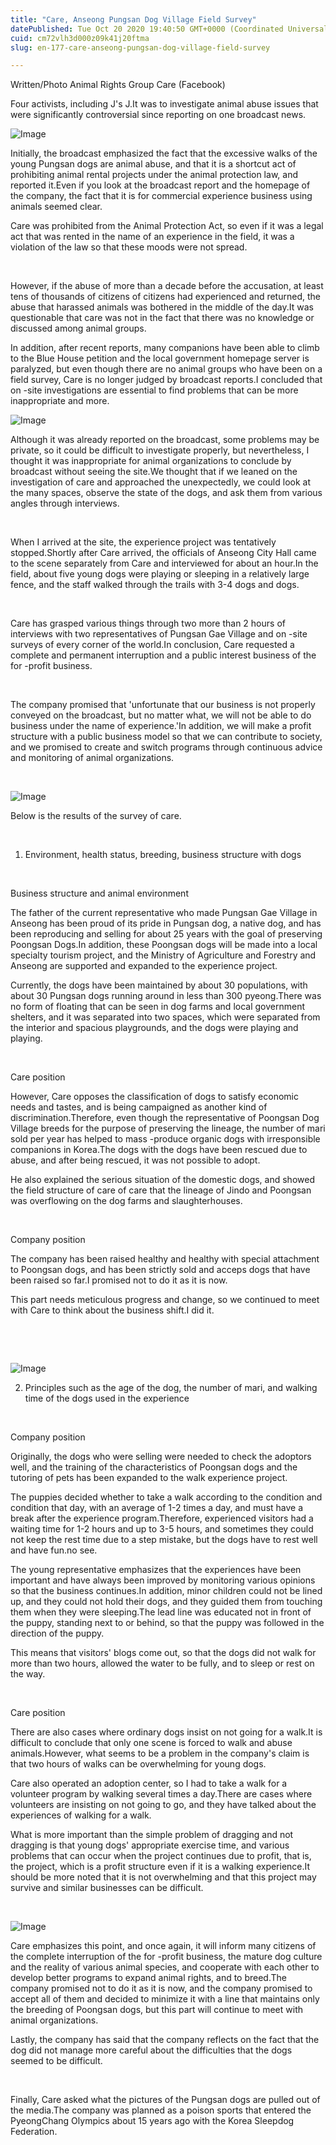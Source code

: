 ```yaml
---
title: "Care, Anseong Pungsan Dog Village Field Survey"
datePublished: Tue Oct 20 2020 19:40:50 GMT+0000 (Coordinated Universal Time)
cuid: cm72vlh3d000z09k41j20ftma
slug: en-177-care-anseong-pungsan-dog-village-field-survey

---
```



Written/Photo Animal Rights Group Care (Facebook)

Four activists, including J's J.It was to investigate animal abuse issues that were significantly controversial since reporting on one broadcast news.

![Image](https://cdn.hashnode.com/res/hashnode/image/upload/v1739423075411/e1d7249c-6e0f-499a-a72e-46dbe4308c2c.jpeg)

Initially, the broadcast emphasized the fact that the excessive walks of the young Pungsan dogs are animal abuse, and that it is a shortcut act of prohibiting animal rental projects under the animal protection law, and reported it.Even if you look at the broadcast report and the homepage of the company, the fact that it is for commercial experience business using animals seemed clear.

Care was prohibited from the Animal Protection Act, so even if it was a legal act that was rented in the name of an experience in the field, it was a violation of the law so that these moods were not spread.

⠀

However, if the abuse of more than a decade before the accusation, at least tens of thousands of citizens of citizens had experienced and returned, the abuse that harassed animals was bothered in the middle of the day.It was questionable that care was not in the fact that there was no knowledge or discussed among animal groups.

In addition, after recent reports, many companions have been able to climb to the Blue House petition and the local government homepage server is paralyzed, but even though there are no animal groups who have been on a field survey, Care is no longer judged by broadcast reports.I concluded that on -site investigations are essential to find problems that can be more inappropriate and more.

![Image](https://cdn.hashnode.com/res/hashnode/image/upload/v1739423078880/268050f2-323f-4eec-a95a-0b71e3fde188.jpeg)

Although it was already reported on the broadcast, some problems may be private, so it could be difficult to investigate properly, but nevertheless, I thought it was inappropriate for animal organizations to conclude by broadcast without seeing the site.We thought that if we leaned on the investigation of care and approached the unexpectedly, we could look at the many spaces, observe the state of the dogs, and ask them from various angles through interviews.

⠀

When I arrived at the site, the experience project was tentatively stopped.Shortly after Care arrived, the officials of Anseong City Hall came to the scene separately from Care and interviewed for about an hour.In the field, about five young dogs were playing or sleeping in a relatively large fence, and the staff walked through the trails with 3-4 dogs and dogs.

⠀

Care has grasped various things through two more than 2 hours of interviews with two representatives of Pungsan Gae Village and on -site surveys of every corner of the world.In conclusion, Care requested a complete and permanent interruption and a public interest business of the for -profit business.

⠀

The company promised that 'unfortunate that our business is not properly conveyed on the broadcast, but no matter what, we will not be able to do business under the name of experience.'In addition, we will make a profit structure with a public business model so that we can contribute to society, and we promised to create and switch programs through continuous advice and monitoring of animal organizations.

⠀

![Image](https://cdn.hashnode.com/res/hashnode/image/upload/v1739423081865/41bc9568-f775-4936-b93b-f2009b4b3975.jpeg)

Below is the results of the survey of care.

⠀

1. Environment, health status, breeding, business structure with dogs

⠀

Business structure and animal environment

The father of the current representative who made Pungsan Gae Village in Anseong has been proud of its pride in Pungsan dog, a native dog, and has been reproducing and selling for about 25 years with the goal of preserving Poongsan Dogs.In addition, these Poongsan dogs will be made into a local specialty tourism project, and the Ministry of Agriculture and Forestry and Anseong are supported and expanded to the experience project.

Currently, the dogs have been maintained by about 30 populations, with about 30 Pungsan dogs running around in less than 300 pyeong.There was no form of floating that can be seen in dog farms and local government shelters, and it was separated into two spaces, which were separated from the interior and spacious playgrounds, and the dogs were playing and playing.

⠀

Care position

However, Care opposes the classification of dogs to satisfy economic needs and tastes, and is being campaigned as another kind of discrimination.Therefore, even though the representative of Poongsan Dog Village breeds for the purpose of preserving the lineage, the number of mari sold per year has helped to mass -produce organic dogs with irresponsible companions in Korea.The dogs with the dogs have been rescued due to abuse, and after being rescued, it was not possible to adopt.

He also explained the serious situation of the domestic dogs, and showed the field structure of care of care that the lineage of Jindo and Poongsan was overflowing on the dog farms and slaughterhouses.

⠀

Company position

The company has been raised healthy and healthy with special attachment to Poongsan dogs, and has been strictly sold and acceps dogs that have been raised so far.I promised not to do it as it is now.

This part needs meticulous progress and change, so we continued to meet with Care to think about the business shift.I did it.

⠀

⠀

![Image](https://cdn.hashnode.com/res/hashnode/image/upload/v1739423084449/395de19c-9000-46e3-b5ad-5c4e47d5beb4.jpeg)

2. Principles such as the age of the dog, the number of mari, and walking time of the dogs used in the experience

⠀

Company position

Originally, the dogs who were selling were needed to check the adoptors well, and the training of the characteristics of Poongsan dogs and the tutoring of pets has been expanded to the walk experience project.

The puppies decided whether to take a walk according to the condition and condition that day, with an average of 1-2 times a day, and must have a break after the experience program.Therefore, experienced visitors had a waiting time for 1-2 hours and up to 3-5 hours, and sometimes they could not keep the rest time due to a step mistake, but the dogs have to rest well and have fun.no see.

The young representative emphasizes that the experiences have been important and have always been improved by monitoring various opinions so that the business continues.In addition, minor children could not be lined up, and they could not hold their dogs, and they guided them from touching them when they were sleeping.The lead line was educated not in front of the puppy, standing next to or behind, so that the puppy was followed in the direction of the puppy.

This means that visitors' blogs come out, so that the dogs did not walk for more than two hours, allowed the water to be fully, and to sleep or rest on the way.

⠀

Care position

There are also cases where ordinary dogs insist on not going for a walk.It is difficult to conclude that only one scene is forced to walk and abuse animals.However, what seems to be a problem in the company's claim is that two hours of walks can be overwhelming for young dogs.

Care also operated an adoption center, so I had to take a walk for a volunteer program by walking several times a day.There are cases where volunteers are insisting on not going to go, and they have talked about the experiences of walking for a walk.

What is more important than the simple problem of dragging and not dragging is that young dogs' appropriate exercise time, and various problems that can occur when the project continues due to profit, that is, the project, which is a profit structure even if it is a walking experience.It should be more noted that it is not overwhelming and that this project may survive and similar businesses can be difficult.

⠀

![Image](https://cdn.hashnode.com/res/hashnode/image/upload/v1739423086942/b5945c59-8421-44b3-bf58-f79c7522ae04.jpeg)

Care emphasizes this point, and once again, it will inform many citizens of the complete interruption of the for -profit business, the mature dog culture and the reality of various animal species, and cooperate with each other to develop better programs to expand animal rights, and to breed.The company promised not to do it as it is now, and the company promised to accept all of them and decided to minimize it with a line that maintains only the breeding of Poongsan dogs, but this part will continue to meet with animal organizations.

Lastly, the company has said that the company reflects on the fact that the dog did not manage more careful about the difficulties that the dogs seemed to be difficult.

⠀

Finally, Care asked what the pictures of the Pungsan dogs are pulled out of the media.The company was planned as a poison sports that entered the PyeongChang Olympics about 15 years ago with the Korea Sleepdog Federation.